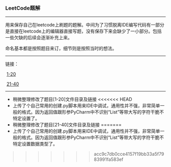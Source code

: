 ### LeetCode题解

---



用来保存自己在leetcode上刷题的题解。中间为了习惯脱离IDE编写代码有一部分是直接在leetcode上的编辑器直接写题，没有保存下来会缺少了一小部分。包括一些欠缺的后续会逐渐补充上来。

命名基本都是按照题目来订，细节则是按照当时的想法。

---

链接：

​	[1-20](1-20/README.md)

​	[21-40](21-40/README.md)



---

- 稍微整理修改了题目[1-20]文件目录及链接
<<<<<<< HEAD
- 上传了个自己常用的创建.py脚本用来IDE中调试，通用性并不强，非常简单一般的格式。因为返回值跟形参PyCharm中不识别“List”等带大写的字符干脆不特定设置了。
- 稍微整理修改了题目[21-40]文件目录及链接
=======
- 上传了个自己常用的创建.py脚本用来IDE中调试，通用性并不强，非常简单一般的格式。因为返回值跟形参PyCharm中不识别“List”等带大写的字符干脆不特定设置数据类型了。
>>>>>>> acc9c7db0cce4157f19bb33a5f7983991fa583ef
